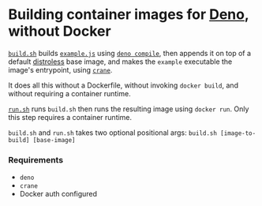 # Building container images for [Deno](https://deno.land), without Docker

[`build.sh`](./build.sh) builds [`example.js`](./example.js) using [`deno compile`](https://deno.land/manual@main/tools/compiler), then appends it on top of a default [distroless](https://github.com/GoogleContainerTools/distroless) base image, and makes the `example` executable the image's entrypoint, using [`crane`](https://github.com/google/go-containerregistry/tree/main/cmd/crane).

It does all this without a Dockerfile, without invoking `docker build`, and without requiring a container runtime.

[`run.sh`](./run.sh) runs `build.sh` then runs the resulting image using `docker run`.
Only this step requires a container runtime.

`build.sh` and `run.sh` takes two optional positional args: `build.sh [image-to-build] [base-image]`

### Requirements

- `deno`
- `crane`
- Docker auth configured
